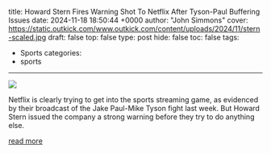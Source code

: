 title: Howard Stern Fires Warning Shot To Netflix After Tyson-Paul Buffering Issues
date: 2024-11-18 18:50:44 +0000
author: "John Simmons"
cover: https://static.outkick.com/www.outkick.com/content/uploads/2024/11/stern-scaled.jpg
draft: false
top: false
type: post
hide: false
toc: false
tags:
  - Sports
categories:
  - sports
---

![](https://static.outkick.com/www.outkick.com/content/uploads/2024/11/stern-scaled.jpg)

Netflix is clearly trying to get into the sports streaming game, as evidenced by their broadcast of the Jake Paul-Mike Tyson fight last week. But Howard Stern issued the company a strong warning before they try to do anything else.

[read more](https://www.outkick.com/sports/howard-stern-fires-warning-shot-netflix-after-tyson-paul-buffering-issues)
